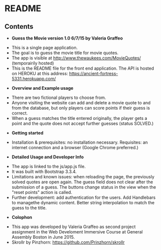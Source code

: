 # README

## Contents

* **Guess the Movie version 1.0 6/7/15 by Valeria Graffeo**

- This is a single page application.
- The goal is to guess the movie title for movie quotes.
- The app is visible at http://www.thewaukees.com/MovieQuotes/ (temporairily hosted)
- This is the README file for the front end application. The API is hosted on HEROKU at this address: https://ancient-fortress-5331.herokuapp.com/

* **Overview and Example usage**

- There are two fictional players to choose from.
- Anyone visiting the website can add and delete a movie quote to and from the database, but only players can score points if their guess is correct.
- When a guess matches the title entered originally, the player gets a point and the quote does not accept further guesses (status SOLVED.)

* **Getting started**

- Installation & prerequisites: no installation necessary. Requisites: an internet connection and a browser (Google Chrome preferred.)

* **Detailed Usage and Developer Info**

- The app is linked to the js/app.js file.
- It was built with Bootstrap 3.3.4.
- Limitations and known issues: when reloading the page, the previously solved quotes are open again.
The guess field does not clear after the submission of a guess. The buttons change status in the view when the "reset points" action is called.
- Further development: add authentication for the users. Add Handlebars to managethe dynamic content. Better string interpolation to match the guess to the title.

* **Colophon**

- This app was developed by Valeria Graffeo as second project assignment in the Web Develoment Immersive Course at General Assembly Boston in June 2015.
- Skrollr by Pinzhorn: https://github.com/Prinzhorn/skrollr


